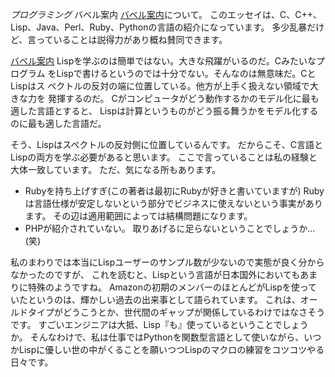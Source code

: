 *プログラミング* バベル案内
[バベル案内](http://www.aoky.net/articles/steve_yegge/tour_de_babel.htm)について。
このエッセイは、C、C++、Lisp、Java、Perl、Ruby、Pythonの言語の紹介になっています。
多少乱暴だけど、言っていることは説得力があり概ね賛同できます。

 [バベル案内](http://www.aoky.net/articles/steve_yegge/tour_de_babel.htm)
 Lispを学ぶのは簡単ではない。大きな飛躍がいるのだ。Cみたいなプログラム
 をLispで書けるというのでは十分でない。そんなのは無意味だ。CとLispはス
 ペクトルの反対の端に位置している。他方が上手く扱えない領域で大きな力を
 発揮するのだ。
 Cがコンピュータがどう動作するかのモデル化に最も適した言語とすると、
 Lispは計算というものがどう振る舞うかをモデル化するのに最も適した言語だ。

そう、Lispはスペクトルの反対側に位置しているんです。
だからこそ、C言語とLispの両方を学ぶ必要があると思います。
ここで言っていることは私の経験と大体一致しています。
ただ、気になる所もあります。

- Rubyを持ち上げすぎ(この著者は最初にRubyが好きと書いていますが)
Rubyは言語仕様が安定しないという部分でビジネスに使えないという事実があります。
その辺は適用範囲によっては結構問題になります。
- PHPが紹介されていない。
取りあげるに足らないということでしょうか...(笑)

私のまわりでは本当にLispユーザーのサンプル数が少ないので実態が良く分からなかったのですが、
これを読むと、Lispという言語が日本国外においてもあまりに特殊のようですね。
Amazonの初期のメンバーのほとんどがLispを使っていたというのは、輝かしい過去の出来事として語られています。
これは、オールドタイプがどうこうとか、世代間のギャップが関係しているわけではなさそうです。
すごいエンジニアは大抵、Lisp『も』使っているということでしょうか。
そんなわけで、私は仕事ではPythonを関数型言語として使いながら、いつかLispに優しい世の中がくることを願いつつLispのマクロの練習をコツコツやる日々です。

